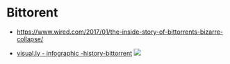 # Bittorent

* https://www.wired.com/2017/01/the-inside-story-of-bittorrents-bizarre-collapse/

* [visual.ly - infographic -history-bittorrent](https://visual.ly/community/infographic/technology/history-bittorrent)
![](https://github.com/infominer33/decentralized-web/raw/master/a-history-of-bittorrent.png)

